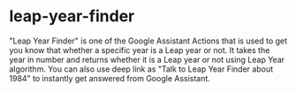 # leap-year-finder
"Leap Year Finder" is one of the Google Assistant Actions that is used to get you know that whether a specific year is a Leap year or not. It takes the year in number and returns whether it is a Leap year or not using Leap Year algorithm. You can also use deep link as "Talk to Leap Year Finder about 1984" to instantly get answered from Google Assistant.
